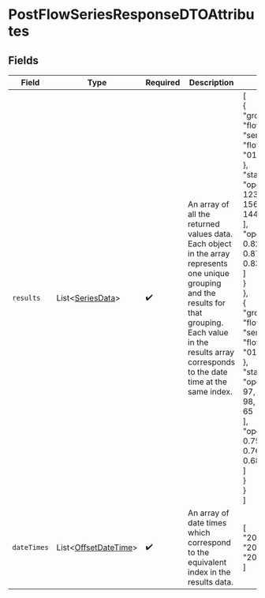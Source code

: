 # PostFlowSeriesResponseDTOAttributes


## Fields

| Field                                                                                                                                                                                                                                                                                                                                                                                                               | Type                                                                                                                                                                                                                                                                                                                                                                                                                | Required                                                                                                                                                                                                                                                                                                                                                                                                            | Description                                                                                                                                                                                                                                                                                                                                                                                                         | Example                                                                                                                                                                                                                                                                                                                                                                                                             |
| ------------------------------------------------------------------------------------------------------------------------------------------------------------------------------------------------------------------------------------------------------------------------------------------------------------------------------------------------------------------------------------------------------------------- | ------------------------------------------------------------------------------------------------------------------------------------------------------------------------------------------------------------------------------------------------------------------------------------------------------------------------------------------------------------------------------------------------------------------- | ------------------------------------------------------------------------------------------------------------------------------------------------------------------------------------------------------------------------------------------------------------------------------------------------------------------------------------------------------------------------------------------------------------------- | ------------------------------------------------------------------------------------------------------------------------------------------------------------------------------------------------------------------------------------------------------------------------------------------------------------------------------------------------------------------------------------------------------------------- | ------------------------------------------------------------------------------------------------------------------------------------------------------------------------------------------------------------------------------------------------------------------------------------------------------------------------------------------------------------------------------------------------------------------- |
| `results`                                                                                                                                                                                                                                                                                                                                                                                                           | List\<[SeriesData](../../models/components/SeriesData.md)>                                                                                                                                                                                                                                                                                                                                                          | :heavy_check_mark:                                                                                                                                                                                                                                                                                                                                                                                                  | An array of all the returned values data.<br/>Each object in the array represents one unique grouping and the results for that grouping.<br/>Each value in the results array corresponds to the date time at the same index.                                                                                                                                                                                        | [<br/>{<br/>"groupings": {<br/>"flow_id": "XVTP5Q",<br/>"send_channel": "email",<br/>"flow_message_id": "01GMRWDSA0ARTAKE1SFX8JGXAY"<br/>},<br/>"statistics": {<br/>"opens": [<br/>123,<br/>156,<br/>144<br/>],<br/>"open_rate": [<br/>0.8253,<br/>0.8722,<br/>0.8398<br/>]<br/>}<br/>},<br/>{<br/>"groupings": {<br/>"flow_id": "XVTP5Q",<br/>"send_channel": "email",<br/>"flow_message_id": "01GJTHNWVG93F3KNX71SJ4FDBB"<br/>},<br/>"statistics": {<br/>"opens": [<br/>97,<br/>98,<br/>65<br/>],<br/>"open_rate": [<br/>0.7562,<br/>0.761,<br/>0.688<br/>]<br/>}<br/>}<br/>] |
| `dateTimes`                                                                                                                                                                                                                                                                                                                                                                                                         | List\<[OffsetDateTime](https://docs.oracle.com/javase/8/docs/api/java/time/OffsetDateTime.html)>                                                                                                                                                                                                                                                                                                                    | :heavy_check_mark:                                                                                                                                                                                                                                                                                                                                                                                                  | An array of date times which correspond to the equivalent index in the results data.                                                                                                                                                                                                                                                                                                                                | [<br/>"2024-01-05T00:00:00+00:00",<br/>"2024-01-06T00:00:00+00:00",<br/>"2024-01-07T00:00:00+00:00"<br/>]                                                                                                                                                                                                                                                                                                           |